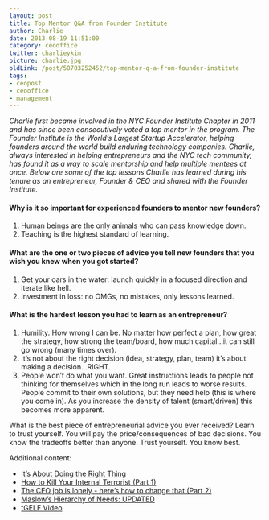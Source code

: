 ```yaml
---
layout: post
title: Top Mentor Q&A from Founder Institute
author: Charlie
date: 2013-08-19 11:51:00
category: ceooffice
twitter: charlieykim
picture: charlie.jpg
oldLink: /post/58703252452/top-mentor-q-a-from-founder-institute
tags:
- ceopost
- ceooffice
- management
---
```


*Charlie first became involved in the NYC Founder Institute Chapter in 2011 and has since been consecutively voted a top mentor in the program. The Founder Institute is the World’s Largest Startup Accelerator, helping founders around the world build enduring technology companies. Charlie, always interested in helping entrepreneurs and the NYC tech community, has found it as a way to scale mentorship and help multiple mentees at once. Below are some of the top lessons Charlie has learned during his tenure as an entrepreneur, Founder & CEO and shared with the Founder Institute.*

#### Why is it so important for experienced founders to mentor new founders?
1. Human beings are the only animals who can pass knowledge down.
2. Teaching is the highest standard of learning.

#### What are the one or two pieces of advice you tell new founders that you wish you knew when you got started?
1. Get your oars in the water: launch quickly in a focused direction and iterate like hell.
2. Investment in loss: no OMGs, no mistakes, only lessons learned.


#### What is the hardest lesson you had to learn as an entrepreneur?
1. Humility. How wrong I can be. No matter how perfect a plan, how great the strategy, how strong the team/board, how much capital…it can still go wrong (many times over).
2. It’s not about the right decision (idea, strategy, plan, team) it’s about making a decision…RIGHT.
3. People won’t do what you want. Great instructions leads to people not thinking for themselves which in the long run leads to worse results. People commit to their own solutions, but they need help (this is where you come in). As you increase the density of talent (smart/driven) this becomes more apparent.


What is the best piece of entrepreneurial advice you ever received?
Learn to trust yourself. You will pay the price/consequences of bad decisions. You know the tradeoffs better than anyone. Trust yourself. You know best.

Additional content:
- [It’s About Doing the Right Thing][rightthing]
- [How to Kill Your Internal Terrorist (Part 1)][internalterrorist1]
- [The CEO job is lonely - here’s how to change that (Part 2)][internalterrorist2]
- [Maslow’s Hierarchy of Needs: UPDATED][maslow]
- [tGELF Video][tGELF]

[rightthing]: /ceooffice/its-not-about-legacy-its-about-doing-the-right-thing.html
[internalterrorist1]: /ceooffice/how-to-kill-your-internal-terrorist-part-1.html
[internalterrorist2]: /ceooffice/the-ceo-job-is-lonely-heres-how-to-change-that-part.html
[maslow]: /ceooffice/maslows-hierarchy-of-needs-updated.html
[tGELF]: http://www.youtube.com/watch?v=ix_5hdDDv-I&sns=tw

